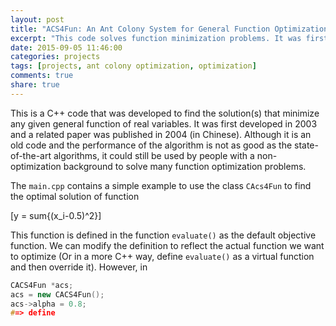 ```yaml
---
layout: post
title: "ACS4Fun: An Ant Colony System for General Function Optimization"
excerpt: "This code solves function minimization problems. It was first wrote in 2003 with some minor updates."
date: 2015-09-05 11:46:00
categories: projects
tags: [projects, ant colony optimization, optimization]
comments: true
share: true
---
```


This is a C++ code that was developed to find the solution(s) that minimize any given general function of real variables. It was first developed in 2003 and a related paper was published in 2004 (in Chinese). Although it is an old code and the performance of the algorithm is not as good as the state-of-the-art algorithms, it could still be used by people with a non-optimization background to solve many function optimization problems.

The `main.cpp` contains a simple example to use the class `CAcs4Fun` to find the optimal solution of function

\[y = sum{(x_i-0.5)^2}\]

This function is defined in the function `evaluate()` as the default objective function. We can modify the definition to reflect the actual function we want to optimize (Or in a more C++ way, define `evaluate()` as a virtual function and then override it). However, in 

~~~ cpp
CACS4Fun *acs;
acs = new CACS4Fun();
acs->alpha = 0.8;
#=> define
~~~

